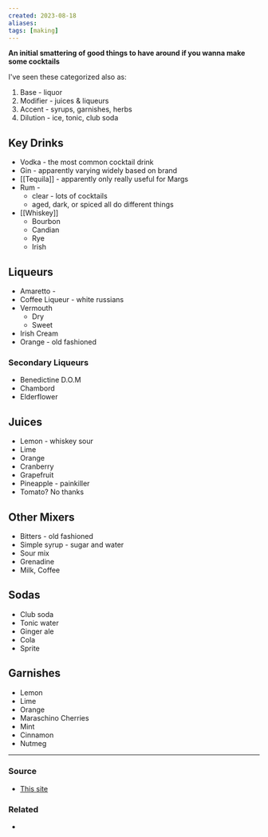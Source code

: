 ```yaml
---
created: 2023-08-18
aliases: 
tags: [making]
---
```

**An initial smattering of good things to have around if you wanna make some cocktails**

I've seen these categorized also as:
1. Base - liquor
2. Modifier - juices & liqueurs
3. Accent - syrups, garnishes, herbs
4. Dilution - ice, tonic, club soda

## Key Drinks
- Vodka - the most common cocktail drink
- Gin - apparently varying widely based on brand
- [[Tequila]] - apparently only really useful for Margs
- Rum - 
	-  clear - lots of cocktails 
	- aged, dark, or spiced all do different things
- [[Whiskey]]
	- Bourbon
	- Candian
	- Rye
	- Irish
## Liqueurs
- Amaretto - 
- Coffee Liqueur - white russians
- Vermouth
	- Dry
	- Sweet
- Irish Cream
- Orange - old fashioned
### Secondary Liqueurs
- Benedictine D.O.M
- Chambord
- Elderflower
## Juices
- Lemon - whiskey sour
- Lime
- Orange
- Cranberry
- Grapefruit
- Pineapple - painkiller
- Tomato? No thanks
## Other Mixers
- Bitters - old fashioned
- Simple syrup - sugar and water
- Sour mix
- Grenadine
- Milk, Coffee
## Sodas
- Club soda
- Tonic water
- Ginger ale
- Cola
- Sprite
## Garnishes
- Lemon
- Lime
- Orange
- Maraschino Cherries
- Mint
- Cinnamon
- Nutmeg

---
### Source
- [This site](https://www.thespruceeats.com/essential-distilled-spirits-and-mixers-760741)

### Related
- 
 